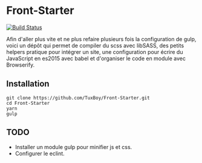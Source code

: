 # Front-Starter

[![Build Status](https://travis-ci.org/TuxBoy/Front-Starter.svg?branch=master)](https://travis-ci.org/TuxBoy/Front-Starter)

Afin d'aller plus vite et ne plus refaire plusieurs fois la configuration de gulp, voici un dépôt qui permet de compiler du scss avec libSASS, des petits helpers pratique pour intégrer un site,
une configuration pour écrire du JavaScript en es2015 avec babel et d'organiser le code en module avec Browserify.
 
## Installation
 
 ```shell
 git clone https://github.com/TuxBoy/Front-Starter.git
 cd Front-Starter
 yarn
 gulp
 ```
 
## TODO
 
 * Installer un module gulp pour minifier js et css.
 * Configurer le eclint.
 
 
